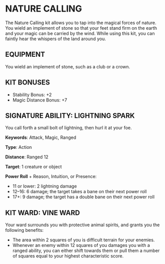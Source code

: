 # NATURE CALLING

The Nature Calling kit allows you to tap into the magical forces of nature. You wield an implement of stone so that your feet stand firm on the earth and your magic can be carried by the wind. While using this kit, you can faintly hear the whispers of the land around you.

## EQUIPMENT

You wield an implement of stone, such as a club or a crown.

## KIT BONUSES

-   Stability Bonus: +2
-   Magic Distance Bonus: +7

## SIGNATURE ABILITY: LIGHTNING SPARK

You call forth a small bolt of lightning, then hurl it at your foe.

**Keywords**: Attack, Magic, Ranged

**Type**: Action

**Distance**: Ranged 12

**Target**: 1 creature or object

**Power Roll** + Reason, Intuition, or Presence:

-   11 or lower: 2 lightning damage
-   12–16: 6 damage; the target takes a bane on their next power roll
-   17+: 9 damage; the target has a double bane on their next power roll

## KIT WARD: VINE WARD

Your ward surrounds you with protective animal spirits, and grants you the following benefits:

-   The area within 2 squares of you is difficult terrain for your enemies.
-   Whenever an enemy within 12 squares of you damages you with a ranged ability, you can either shift towards them or pull them a number of squares equal to your highest characteristic score.
